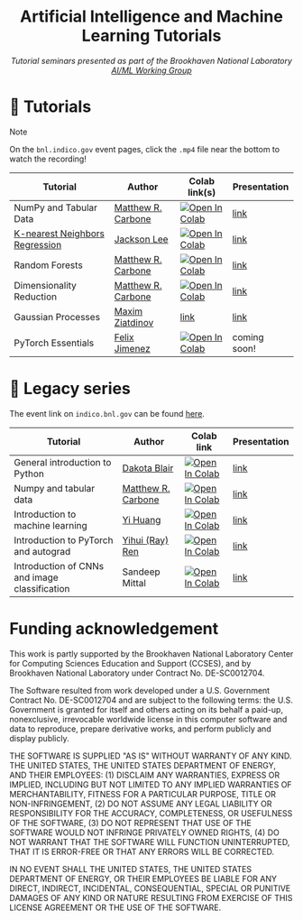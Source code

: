 <div align=center>

# Artificial Intelligence and Machine Learning Tutorials
  
_Tutorial seminars presented as part of the Brookhaven National Laboratory [AI/ML Working Group](https://www.bnl.gov/aiml/)_

</div>
  
# 📓 Tutorials

> [!note]
> On the `bnl.indico.gov` event pages, click the `.mp4` file near the bottom to watch the recording!

<div align=center>
  
| Tutorial                                                                      | Author                                                  | Colab link(s)                                                                                                                                                                                                                                                                                                                                                                                                                                                                                                                                                                                                                                     | Presentation                               |
|-------------------------------------------------------------------------------|---------------------------------------------------------|---------------------------------------------------------------------------------------------------------------------------------------------------------------------------------------------------------------------------------------------------------------------------------------------------------------------------------------------------------------------------------------------------------------------------------------------------------------------------------------------------------------------------------------------------------------------------------------------------------------------------------------------------|--------------------------------------------|
| NumPy and Tabular Data                                                        | [Matthew R. Carbone](https://github.com/matthewcarbone) | [![Open In Colab](https://colab.research.google.com/assets/colab-badge.svg)](https://colab.research.google.com/github/AIMLWG/AIML-tutorials/blob/master/notebooks/TabularData.ipynb)                                                                                                                                                                                                                                                                                                                                                                                                                                                      | [link](https://indico.bnl.gov/event/19191) |
| [K-nearest Neighbors Regression](https://github.com/JackieLee23/KNN-Tutorial) | [Jackson Lee](https://github.com/JackieLee23)           | [![Open In Colab](https://colab.research.google.com/assets/colab-badge.svg)](https://colab.research.google.com/github/JackieLee23/KNN-Tutorial/blob/b4ceffecac9fec0ad6cb94dc835cf2b96585bea6/KNN_tutorial.ipynb)                                                                                                                                                                                                                                                                                                                                                                                                                                  | [link](https://indico.bnl.gov/event/18154) |
| Random Forests                                                                | [Matthew R. Carbone](https://github.com/matthewcarbone) | [![Open In Colab](https://colab.research.google.com/assets/colab-badge.svg)](https://colab.research.google.com/github/AIMLWG/AIML-tutorials/blob/master/notebooks/RandomForests.ipynb)                                                                                                                                                                                                                                                                                                                                                                                                                                                    | [link](https://indico.bnl.gov/event/19192) |
| Dimensionality Reduction                                                      | [Matthew R. Carbone](https://github.com/matthewcarbone) | [![Open In Colab](https://colab.research.google.com/assets/colab-badge.svg)](https://colab.research.google.com/github/AIMLWG/AIML-tutorials/blob/master/notebooks/DimensionalityReduction.ipynb)                                                                                                                                                                                                                                                                                                                                                                                                                                          | [link](https://indico.bnl.gov/event/19685) |
| Gaussian Processes                                                            | [Maxim Ziatdinov](https://github.com/ziatdinovmax)      | [link](https://github.com/AIMLWG/AIML-tutorials/tree/master/notebooks/gpax_examples) | [link](https://indico.bnl.gov/event/19191) |
| PyTorch Essentials                                                            | [Felix Jimenez](https://felix-jimenez.com/)                                           | [![Open In Colab](https://colab.research.google.com/assets/colab-badge.svg)](https://colab.research.google.com/github/feji3769/Tutorials/blob/main/PyTorch/PyTorchEssentials.ipynb)                                                                                                                                                                                                                                                                                                                                                                                                                                                                                                                                                                                                                                      | coming soon!                               |


</div>


# 💽 Legacy series

The event link on `indico.bnl.gov` can be found [here](https://indico.bnl.gov/event/13830/timetable/).

<div align=center>

| Tutorial  | Author | Colab link | Presentation |
| ------------- | ------------- | ------------- | ------------- |
| General introduction to Python  | [Dakota Blair](https://github.com/dakotablair) | [![Open In Colab](https://colab.research.google.com/assets/colab-badge.svg)](https://colab.research.google.com/github/matthewcarbone/AIML-tutorials/blob/master/notebooks/legacy/000_Python.ipynb)  | [link](https://indico.bnl.gov/event/13830/contributions/57339/attachments/38671/79556/0_introduction_to_Python.mp4) |
| Numpy and tabular data  | [Matthew R. Carbone](https://github.com/matthewcarbone) | [![Open In Colab](https://colab.research.google.com/assets/colab-badge.svg)](https://colab.research.google.com/github/matthewcarbone/AIML-tutorials/blob/master/notebooks/legacy/001_NumPy.ipynb) | [link](https://indico.bnl.gov/event/13830/contributions/57340/attachments/38721/79558/1_Numpy_and_tabular_data.mp4) |
| Introduction to machine learning | [Yi Huang](https://github.com/pphuangyi) | [![Open In Colab](https://colab.research.google.com/assets/colab-badge.svg)](https://colab.research.google.com/github/matthewcarbone/AIML-tutorials/blob/master/notebooks/legacy/002_introML.ipynb) | [link](https://indico.bnl.gov/event/13830/contributions/57341/attachments/38767/79559/2_ML.mp4) |
| Introduction to PyTorch and autograd | [Yihui (Ray) Ren](https://github.com/YHRen) | [![Open In Colab](https://colab.research.google.com/assets/colab-badge.svg)](https://colab.research.google.com/github/matthewcarbone/AIML-tutorials/blob/master/notebooks/legacy/003_PyTorch.ipynb) | [link](https://indico.bnl.gov/event/13830/contributions/57342/attachments/38803/79560/3_PyTorch.mp4) |
| Introduction of CNNs and image classification | Sandeep Mittal | [![Open In Colab](https://colab.research.google.com/assets/colab-badge.svg)](https://colab.research.google.com/github/matthewcarbone/AIML-tutorials/blob/master/notebooks/legacy/004_CNN.ipynb) | [link](https://indico.bnl.gov/event/13830/contributions/57343/attachments/38845/79561/4_CNN.mp4) |

</div>
  
# Funding acknowledgement

This work is partly supported by the Brookhaven National Laboratory Center for Computing Sciences Education and Support (CCSES), and by Brookhaven National Laboratory under Contract No. DE-SC0012704.

The Software resulted from work developed under a U.S. Government Contract No. DE-SC0012704 and are subject to the following terms: the U.S. Government is granted for itself and others acting on its behalf a paid-up, nonexclusive, irrevocable worldwide license in this computer software and data to reproduce, prepare derivative works, and perform publicly and display publicly.

THE SOFTWARE IS SUPPLIED "AS IS" WITHOUT WARRANTY OF ANY KIND. THE UNITED STATES, THE UNITED STATES DEPARTMENT OF ENERGY, AND THEIR EMPLOYEES: (1) DISCLAIM ANY WARRANTIES, EXPRESS OR IMPLIED, INCLUDING BUT NOT LIMITED TO ANY IMPLIED WARRANTIES OF MERCHANTABILITY, FITNESS FOR A PARTICULAR PURPOSE, TITLE OR NON-INFRINGEMENT, (2) DO NOT ASSUME ANY LEGAL LIABILITY OR RESPONSIBILITY FOR THE ACCURACY, COMPLETENESS, OR USEFULNESS OF THE SOFTWARE, (3) DO NOT REPRESENT THAT USE OF THE SOFTWARE WOULD NOT INFRINGE PRIVATELY OWNED RIGHTS, (4) DO NOT WARRANT THAT THE SOFTWARE WILL FUNCTION UNINTERRUPTED, THAT IT IS ERROR-FREE OR THAT ANY ERRORS WILL BE CORRECTED.

IN NO EVENT SHALL THE UNITED STATES, THE UNITED STATES DEPARTMENT OF ENERGY, OR THEIR EMPLOYEES BE LIABLE FOR ANY DIRECT, INDIRECT, INCIDENTAL, CONSEQUENTIAL, SPECIAL OR PUNITIVE DAMAGES OF ANY KIND OR NATURE RESULTING FROM EXERCISE OF THIS LICENSE AGREEMENT OR THE USE OF THE SOFTWARE.
